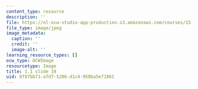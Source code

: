 ```yaml
---
content_type: resource
description: ''
file: https://ol-ocw-studio-app-production.s3.amazonaws.com/courses/15-s21-nuts-and-bolts-of-business-plans-january-iap-2014/9f87bb71a7d75286d1c4950ba5e71861_Slide19.JPG
file_type: image/jpeg
image_metadata:
  caption: ''
  credit: ''
  image-alt: ''
learning_resource_types: []
ocw_type: OCWImage
resourcetype: Image
title: 1.1 slide 19
uid: 9f87bb71-a7d7-5286-d1c4-950ba5e71861
---
```

